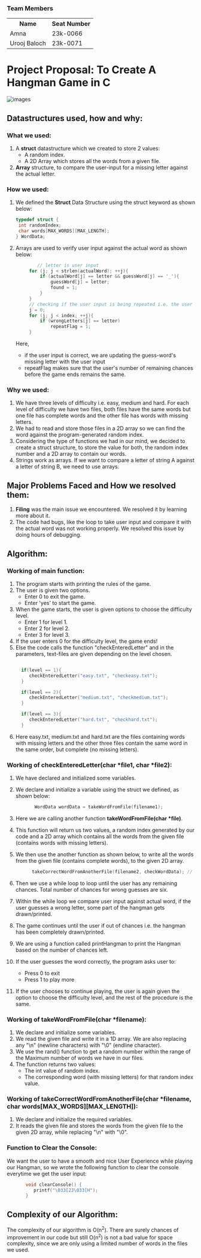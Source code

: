 ### Team Members
<table>
<tr>
	<th>Name</th>
	<th>Seat Number</th>
</tr>
<tr>
	<td> Amna </td>
	<td> 23k-0066</td>
</tr>
<tr>
	<td> Urooj Baloch </td>
	<td> 23k-0071 </td>
</tr>
</table>

# Project Proposal: To Create A Hangman Game in C

![images](https://github.com/NUCES-Khi/pfproject-bit-rebels/assets/144048378/cc95f64c-871c-4e6d-95a2-80bc56c3c175)


## Datastructures used, how and why:

### What we used:
1. A <strong>struct</strong> datastructure which we created to store 2 values:
   * A random index.
   * A 2D Array which stores all the words from a given file.
2. <strong>Array</strong> structure, to compare the user-input for a missing letter against the actual letter.

### How we used:
1. We defined the <strong>Struct</strong> Data Structure using the struct keyword as shown below:

   ```C
   typedef struct {
    int randomIndex;
    char words[MAX_WORDS][MAX_LENGTH];
   } WordData;
   ```
2. Arrays are used to verify user input against the actual word as shown below:
   ```C
           // letter is user input
		for (j; j < strlen(actualWord); ++j){
			if (actualWord[j] == letter && guessWord[j] == '_'){
				guessWord[j] = letter;
				found = 1;
			}
		}
		// checking if the user input is being repeated i.e. the user has already entered that letter before:
		j = 0;
		for (j; j < index; ++j){
			if (wrongLetters[j] == letter) 
				repeatFlag = 1;
		}
   ```
   Here,
   * if the user input is correct, we are updating the guess-word's missing letter with the user input
   * repeatFlag makes sure that the user's number of remaining chances before the game ends remains the same.

### Why we used:

1. We have three levels of difficulty i.e. easy, medium and hard. For each level of difficulty we have two files, both files have the same words but one file has complete words and the other file has words with missing letters.
2. We had to read and store those files in a 2D array so we can find the word against the program-generated random index.
3. Considering the type of functions we had in our mind, we decided to create a struct structure, to store the value for both, the random index number and a 2D array to contain our words.
4. Strings work as arrays. If we want to compare a letter of string A against a letter of string B, we need to use arrays.

## Major Problems Faced and How we resolved them:

1. <strong>Filing</strong> was the main issue we encountered. We resolved it by learning more about it.
2. The code had bugs, like the loop to take user input and compare it with the actual word was not working properly. We resolved this issue by doing hours of debugging.

## Algorithm:

### Working of main function:

1. The program starts with printing the rules of the game.
2. The user is given two options.
   * Enter 0 to exit the game.
   * Enter 'yes' to start the game.
3. When the game starts, the user is given options to choose the difficulty level.
   * Enter 1 for level 1.
   * Enter 2 for level 2.
   * Enter 3 for level 3.
4. If the user enters 0 for the difficulty level, the game ends!
5. Else the code calls the function "checkEnteredLetter" and in the parameters, text-files are given depending on the level chosen.
   ```C
   
     if(level == 1){
        checkEnteredLetter("easy.txt", "checkeasy.txt");
     }
   
     if(level == 2){
        checkEnteredLetter("medium.txt", "checkmedium.txt");
     }
   
     if(level == 3){
        checkEnteredLetter("hard.txt", "checkhard.txt");
     }
   
   ```
6. Here easy.txt, medium.txt and hard.txt are the files containing words with missing letters and the other three files contain the same word in the same order, but complete (no missing letters).

### Working of checkEnteredLetter(char *file1, char *file2):

1. We have declared and initialized some variables.
2. We declare and initialize a variable using the struct we defined, as shown below:

   ```C
          WordData wordData = takeWordFromFile(filename1); 
   ```
3. Here we are calling another function <strong>takeWordFromFile(char *file)</strong>.
4. This function will return us two values, a random index generated by our code and a 2D array which contains all the words from the given file (contains words with missing letters).
5. We then use the another function as shown below, to write all the words from the given file (contains complete words), to the given 2D array.
   ```C
         takeCorrectWordFromAnotherFile(filename2, checkWordData); // reads the given files and writes it all in our 2D array
   ```
6. Then we use a while loop to loop until the user has any remaining chances. Total number of chances for wrong guesses are six.
7. Within the while loop we compare user input against actual word, if the user guesses a wrong letter, some part of the hangman gets drawn/printed.
8. The game continues until the user if out of chances i.e. the hangman has been completely drawn/printed.
9. We are using a function called printHangman to print the Hangman based on the number of chances left.
10. If the user guesses the word correctly, the program asks user to:
    * Press 0 to exit
    * Press 1 to play more
11. If the user chooses to continue playing, the user is again given the option to choose the difficulty level, and the rest of the procedure is the same.

### Working of takeWordFromFile(char *filename):

1. We declare and initialize some variables.
2. We read the given file and write it in a 1D array. We are also replacing any "\n" (newline characters) with "\0" (endline character).
3. We use the rand() function to get a random number within the range of the Maximum number of words we have in our files.
4. The function returns two values:
   * The int value of random index.
   * The corresponding word (with missing letters) for that random index value.

### Working of takeCorrectWordFromAnotherFile(char *filename, char words[MAX_WORDS][MAX_LENGTH]):

1. We declare and initialize the required variables.
2. It reads the given file and stores the words from the given file to the given 2D array, while replacing "\n" with "\0".

### Function to Clear the Console:

We want the user to have a smooth and nice User Experience while playing our Hangman, so we wrote the following function to clear the console everytime we get the user input:
```C
       void clearConsole() {
          printf("\033[2J\033[H");
       }
```

## Complexity of our Algorithm:
The complexity of our algorithm is O(n<sup>2</sup>). There are surely chances of improvement in our code but still O(n<sup>2</sup>) is not a bad value for space complexity, since we are only using a limited number of words in the files we used.
